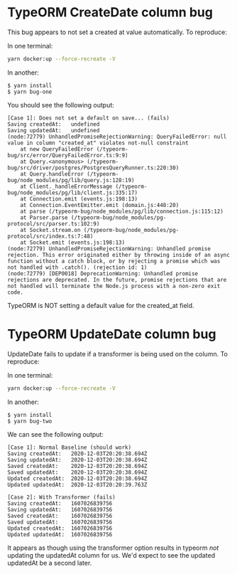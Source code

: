 # TypeORM CreateDate column bug

This bug appears to not set a created at value automatically. To reproduce: 

In one terminal:

```bash
yarn docker:up --force-recreate -V
```

In another:

```
$ yarn install
$ yarn bug-one
```

You should see the following output:

```
[Case 1]: Does not set a default on save... (fails)
Saving createdAt:   undefined
Saving updatedAt:   undefined
(node:72779) UnhandledPromiseRejectionWarning: QueryFailedError: null value in column "created_at" violates not-null constraint
    at new QueryFailedError (/typeorm-bug/src/error/QueryFailedError.ts:9:9)
    at Query.<anonymous> (/typeorm-bug/src/driver/postgres/PostgresQueryRunner.ts:220:30)
    at Query.handleError (/typeorm-bug/node_modules/pg/lib/query.js:128:19)
    at Client._handleErrorMessage (/typeorm-bug/node_modules/pg/lib/client.js:335:17)
    at Connection.emit (events.js:198:13)
    at Connection.EventEmitter.emit (domain.js:448:20)
    at parse (/typeorm-bug/node_modules/pg/lib/connection.js:115:12)
    at Parser.parse (/typeorm-bug/node_modules/pg-protocol/src/parser.ts:102:9)
    at Socket.stream.on (/typeorm-bug/node_modules/pg-protocol/src/index.ts:7:48)
    at Socket.emit (events.js:198:13)
(node:72779) UnhandledPromiseRejectionWarning: Unhandled promise rejection. This error originated either by throwing inside of an async function without a catch block, or by rejecting a promise which was not handled with .catch(). (rejection id: 1)
(node:72779) [DEP0018] DeprecationWarning: Unhandled promise rejections are deprecated. In the future, promise rejections that are not handled will terminate the Node.js process with a non-zero exit code.
```

TypeORM is NOT setting a default value for the created_at field.

# TypeORM UpdateDate column bug

UpdateDate fails to update if a transformer is being used on the column. To reproduce:

In one terminal:

```bash
yarn docker:up --force-recreate -V
```

In another:

```
$ yarn install
$ yarn bug-two
```

We can see the following output:

```
[Case 1]: Normal Baseline (should work)
Saving createdAt:   2020-12-03T20:20:38.694Z
Saving updatedAt:   2020-12-03T20:20:38.694Z
Saved createdAt:    2020-12-03T20:20:38.694Z
Saved updatedAt:    2020-12-03T20:20:38.694Z
Updated createdAt:  2020-12-03T20:20:38.694Z
Updated updatedAt:  2020-12-03T20:20:39.763Z

[Case 2]: With Transformer (fails)
Saving createdAt:   1607026839756
Saving updatedAt:   1607026839756
Saved createdAt:    1607026839756
Saved updatedAt:    1607026839756
Updated createdAt:  1607026839756
Updated updatedAt:  1607026839756
```

It appears as though using the transformer option results in typeorm _not_ updating the updatedAt 
column for us.  We'd expect to see the updated updatedAt be a second later.

